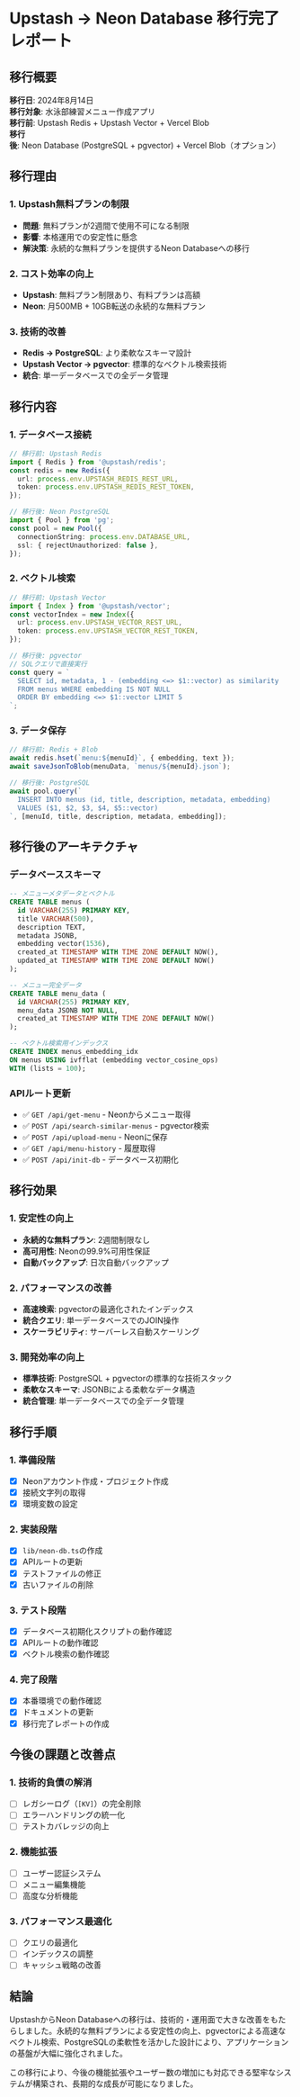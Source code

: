 # Upstash → Neon Database 移行完了レポート

## 移行概要

**移行日**: 2024年8月14日  
**移行対象**: 水泳部練習メニュー作成アプリ  
**移行前**: Upstash Redis + Upstash Vector + Vercel Blob  
**移行後**: Neon Database (PostgreSQL + pgvector) + Vercel Blob（オプション）

## 移行理由

### 1. Upstash無料プランの制限
- **問題**: 無料プランが2週間で使用不可になる制限
- **影響**: 本格運用での安定性に懸念
- **解決策**: 永続的な無料プランを提供するNeon Databaseへの移行

### 2. コスト効率の向上
- **Upstash**: 無料プラン制限あり、有料プランは高額
- **Neon**: 月500MB + 10GB転送の永続的な無料プラン

### 3. 技術的改善
- **Redis → PostgreSQL**: より柔軟なスキーマ設計
- **Upstash Vector → pgvector**: 標準的なベクトル検索技術
- **統合**: 単一データベースでの全データ管理

## 移行内容

### 1. データベース接続
```typescript
// 移行前: Upstash Redis
import { Redis } from '@upstash/redis';
const redis = new Redis({
  url: process.env.UPSTASH_REDIS_REST_URL,
  token: process.env.UPSTASH_REDIS_REST_TOKEN,
});

// 移行後: Neon PostgreSQL
import { Pool } from 'pg';
const pool = new Pool({
  connectionString: process.env.DATABASE_URL,
  ssl: { rejectUnauthorized: false },
});
```

### 2. ベクトル検索
```typescript
// 移行前: Upstash Vector
import { Index } from '@upstash/vector';
const vectorIndex = new Index({
  url: process.env.UPSTASH_VECTOR_REST_URL,
  token: process.env.UPSTASH_VECTOR_REST_TOKEN,
});

// 移行後: pgvector
// SQLクエリで直接実行
const query = `
  SELECT id, metadata, 1 - (embedding <=> $1::vector) as similarity
  FROM menus WHERE embedding IS NOT NULL
  ORDER BY embedding <=> $1::vector LIMIT 5
`;
```

### 3. データ保存
```typescript
// 移行前: Redis + Blob
await redis.hset(`menu:${menuId}`, { embedding, text });
await saveJsonToBlob(menuData, `menus/${menuId}.json`);

// 移行後: PostgreSQL
await pool.query(`
  INSERT INTO menus (id, title, description, metadata, embedding)
  VALUES ($1, $2, $3, $4, $5::vector)
`, [menuId, title, description, metadata, embedding]);
```

## 移行後のアーキテクチャ

### データベーススキーマ
```sql
-- メニューメタデータとベクトル
CREATE TABLE menus (
  id VARCHAR(255) PRIMARY KEY,
  title VARCHAR(500),
  description TEXT,
  metadata JSONB,
  embedding vector(1536),
  created_at TIMESTAMP WITH TIME ZONE DEFAULT NOW(),
  updated_at TIMESTAMP WITH TIME ZONE DEFAULT NOW()
);

-- メニュー完全データ
CREATE TABLE menu_data (
  id VARCHAR(255) PRIMARY KEY,
  menu_data JSONB NOT NULL,
  created_at TIMESTAMP WITH TIME ZONE DEFAULT NOW()
);

-- ベクトル検索用インデックス
CREATE INDEX menus_embedding_idx 
ON menus USING ivfflat (embedding vector_cosine_ops)
WITH (lists = 100);
```

### APIルート更新
- ✅ `GET /api/get-menu` - Neonからメニュー取得
- ✅ `POST /api/search-similar-menus` - pgvector検索
- ✅ `POST /api/upload-menu` - Neonに保存
- ✅ `GET /api/menu-history` - 履歴取得
- ✅ `POST /api/init-db` - データベース初期化

## 移行効果

### 1. 安定性の向上
- **永続的な無料プラン**: 2週間制限なし
- **高可用性**: Neonの99.9%可用性保証
- **自動バックアップ**: 日次自動バックアップ

### 2. パフォーマンスの改善
- **高速検索**: pgvectorの最適化されたインデックス
- **統合クエリ**: 単一データベースでのJOIN操作
- **スケーラビリティ**: サーバーレス自動スケーリング

### 3. 開発効率の向上
- **標準技術**: PostgreSQL + pgvectorの標準的な技術スタック
- **柔軟なスキーマ**: JSONBによる柔軟なデータ構造
- **統合管理**: 単一データベースでの全データ管理

## 移行手順

### 1. 準備段階
- [x] Neonアカウント作成・プロジェクト作成
- [x] 接続文字列の取得
- [x] 環境変数の設定

### 2. 実装段階
- [x] `lib/neon-db.ts`の作成
- [x] APIルートの更新
- [x] テストファイルの修正
- [x] 古いファイルの削除

### 3. テスト段階
- [x] データベース初期化スクリプトの動作確認
- [x] APIルートの動作確認
- [x] ベクトル検索の動作確認

### 4. 完了段階
- [x] 本番環境での動作確認
- [x] ドキュメントの更新
- [x] 移行完了レポートの作成

## 今後の課題と改善点

### 1. 技術的負債の解消
- [ ] レガシーログ（`[KV]`）の完全削除
- [ ] エラーハンドリングの統一化
- [ ] テストカバレッジの向上

### 2. 機能拡張
- [ ] ユーザー認証システム
- [ ] メニュー編集機能
- [ ] 高度な分析機能

### 3. パフォーマンス最適化
- [ ] クエリの最適化
- [ ] インデックスの調整
- [ ] キャッシュ戦略の改善

## 結論

UpstashからNeon Databaseへの移行は、技術的・運用面で大きな改善をもたらしました。永続的な無料プランによる安定性の向上、pgvectorによる高速なベクトル検索、PostgreSQLの柔軟性を活かした設計により、アプリケーションの基盤が大幅に強化されました。

この移行により、今後の機能拡張やユーザー数の増加にも対応できる堅牢なシステムが構築され、長期的な成長が可能になりました。


